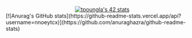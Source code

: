 <div align=center>
  <a href="https://github.com/oakoudad/badge42"><img src="https://badge.mediaplus.ma/darkblue/tpoungla" alt="tpoungla's 42 stats" /></a>
</div>
 [![Anurag's GitHub stats](https://github-readme-stats.vercel.app/api?username=nnoeytcx)](https://github.com/anuraghazra/github-readme-stats)

